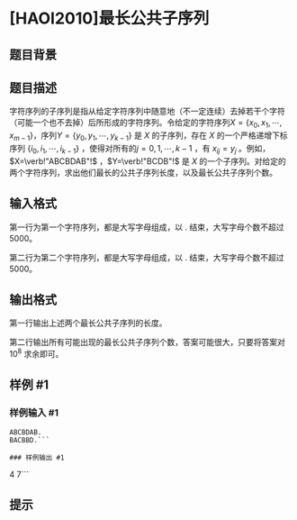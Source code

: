 # [HAOI2010]最长公共子序列

## 题目背景



## 题目描述

字符序列的子序列是指从给定字符序列中随意地（不一定连续）去掉若干个字符（可能一个也不去掉）后所形成的字符序列。令给定的字符序列$X=\{x_0,x_1,\cdots ,x_{m-1}\}$，序列$Y=\{y_0,y_1,\cdots ,y_{k-1}\}$ 是 $X$ 的子序列，存在 $X$ 的一个严格递增下标序列 $\{i_0,i_1,\cdots,i_{k-1}\}$ ，使得对所有的$j=0,1,\cdots,k-1$ ，有 $x_{ij}=y_j$ 。例如，$X=\verb!"ABCBDAB"!$ ，$Y=\verb!"BCDB"!$ 是 $X$ 的一个子序列。对给定的两个字符序列，求出他们最长的公共子序列长度，以及最长公共子序列个数。


## 输入格式

第一行为第一个字符序列，都是大写字母组成，以 . 结束，大写字母个数不超过 $5000$。

第二行为第二个字符序列，都是大写字母组成，以 . 结束，大写字母个数不超过 $5000$。

## 输出格式

第一行输出上述两个最长公共子序列的长度。

第二行输出所有可能出现的最长公共子序列个数，答案可能很大，只要将答案对 $10^{8}$ 求余即可。

## 样例 #1

### 样例输入 #1
```
ABCBDAB.
BACBBD.```

### 样例输出 #1

```
4
7```

## 提示


